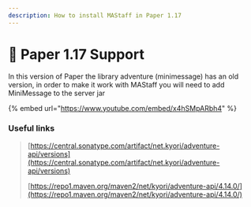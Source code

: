 ```yaml
---
description: How to install MAStaff in Paper 1.17
---
```


# 🧻 Paper 1.17 Support

In this version of Paper the library adventure (minimessage) has an old version, in order to make it work with MAStaff you will need to add MiniMessage to the server jar

{% embed url="https://www.youtube.com/embed/x4hSMpARbh4" %}

### Useful links

> [https://central.sonatype.com/artifact/net.kyori/adventure-api/versions](https://central.sonatype.com/artifact/net.kyori/adventure-api/versions)
>
> [https://repo1.maven.org/maven2/net/kyori/adventure-api/4.14.0/](https://repo1.maven.org/maven2/net/kyori/adventure-api/4.14.0/)
